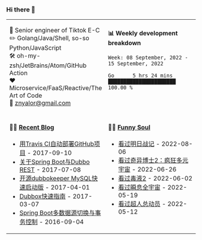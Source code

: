 ### Hi there 👋

<table>
<tr>
<td valign="middle" width="50%">


:briefcase: Senior engineer of Tiktok E-C<br/>
:pencil2: Golang/Java/Shell, so-so Python/JavaScript<br/>
:hammer_and_wrench: oh-my-zsh/JetBrains/Atom/GitHub Action<br/>
:hearts: Microservice/FaaS/Reactive/The Art of Code<br/>
:email: znyalor@gmail.com<br/>
</td>
<td valign="top" width="50%">

#### :bar_chart: Weekly development breakdown
<!--START_SECTION:waka-->
```text
Week: 08 September, 2022 - 15 September, 2022

Go      5 hrs 24 mins  ██████████████████████  100.00 %
```
<!--END_SECTION:waka-->
</td>
</tr>

<tr>
<td valign="top" width="50%">

#### 🤹‍♀️ <a href="https://zylele.github.io/" target="_blank">Recent Blog</a>

<!-- START_SECTION:blog -->
* <a href='https://zylele.github.io/2017/09/10/%E7%94%A8Travis%20CI%E8%87%AA%E5%8A%A8%E9%83%A8%E7%BD%B2GitHub%E9%A1%B9%E7%9B%AE/' target='_blank'>用Travis CI自动部署GitHub项目</a> - 2017-09-10
* <a href='https://zylele.github.io/2017/07/08/%E5%85%B3%E4%BA%8ESpring%20Boot%E4%B8%8EDubbo%20REST/' target='_blank'>关于Spring Boot与Dubbo REST</a> - 2017-07-08
* <a href='https://zylele.github.io/2017/04/01/%E4%BA%8C%E6%AC%A1%E5%BC%80%E6%BA%90dubbokeeper%20MySQL%E5%BF%AB%E9%80%9F%E5%90%AF%E5%8A%A8%E7%89%88/' target='_blank'>开源dubbokeeper MySQL快速启动版</a> - 2017-04-01
* <a href='https://zylele.github.io/2017/03/07/dubbox%E5%BF%AB%E9%80%9F%E6%8C%87%E5%8D%97/' target='_blank'>Dubbox快速指南</a> - 2017-03-07
* <a href='https://zylele.github.io/2016/09/04/Spring%20Boot%E5%A4%9A%E6%95%B0%E6%8D%AE%E6%BA%90%E5%88%87%E6%8D%A2%E4%B8%8E%E4%BA%8B%E5%8A%A1%E6%8E%A7%E5%88%B6/' target='_blank'>Spring Boot多数据源切换与事务控制</a> - 2016-09-04
<!-- END_SECTION:blog -->
</td>
<td valign="top" width="50%">

#### 🤾‍♂️ <a href="https://www.douban.com/people/znyalor/" target="_blank">Funny Soul</a>

<!-- START_SECTION:douban -->
* <a href='http://movie.douban.com/subject/26353671/' target='_blank'>看过明日战记</a> - 2022-08-06
* <a href='http://movie.douban.com/subject/30304994/' target='_blank'>看过奇异博士2：疯狂多元宇宙</a> - 2022-06-26
* <a href='http://movie.douban.com/subject/30382416/' target='_blank'>看过毒液2</a> - 2022-06-02
* <a href='http://movie.douban.com/subject/30314848/' target='_blank'>看过瞬息全宇宙</a> - 2022-05-19
* <a href='http://movie.douban.com/subject/1291577/' target='_blank'>看过超人总动员</a> - 2022-05-12
<!-- END_SECTION:douban -->
</td>
</tr>
</table>
